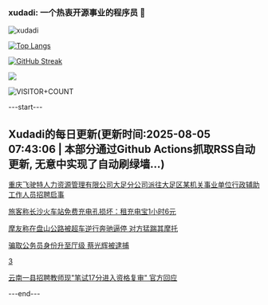 ### xudadi: 一个热衷开源事业的程序员 👋

![xudadi](https://github-readme-stats-git-masterorgs-github-readme-stats-team.vercel.app/api?username=xudadi)

[![Top Langs](https://github-readme-stats.vercel.app/api/top-langs/?username=xudadi)](https://github.com/anuraghazra/github-readme-stats)

[![GitHub Streak](https://streak-stats.demolab.com?user=xudadi&locale=zh_Hans)](https://git.io/streak-stats)

![](https://raw.githubusercontent.com/xudadi/xudadi/main/assets/github-contribution-grid-snake.svg)

![VISITOR+COUNT](https://komarev.com/ghpvc/?username=xudadi&label=VISITOR+COUNT)


---start---

## Xudadi的每日更新(更新时间:2025-08-05 07:43:06 | 本部分通过Github Actions抓取RSS自动更新, 无意中实现了自动刷绿墙...)

[重庆飞驶特人力资源管理有限公司大足分公司派往大足区某机关事业单位行政辅助工作人员招聘启事](https://www.gongkaoleida.com/article/2548425)

[旅客称长沙火车站免费充电孔损坏：租充电宝1小时6元](https://m.163.com/news/article/K64Q4DMG05561G0D.html)

[摩友称在盘山公路被超车逆行奔驰逼停 对方猛踹其摩托](https://m.163.com/news/article/K657O9F405561G0D.html)

[骗取公务员身份升至厅级 蔡光辉被逮捕](https://m.163.com/news/article/K64QSB950512D3VJ.html)

[3](https://m.163.com/touch/news/sub/domestic)

[云南一县招聘教师现"笔试17分进入资格复审" 官方回应](https://m.163.com/news/article/K64ML5QK053469M5.html)

---end---
